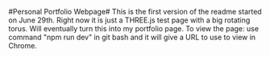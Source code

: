 #Personal Portfolio Webpage#
This is the first version of the readme started on June 29th.
Right now it is just a THREE.js test page with a big rotating torus. Will eventually turn this into my portfolio page. 
To view the page: 
use command "npm run dev" in git bash and it will give a URL to use to view in Chrome.